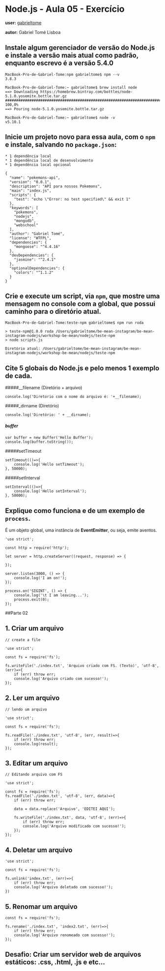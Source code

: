 # Node.js - Aula 05 - Exercício

**user:** [gabrieltome](https://github.com/gabrieltome)

**autor:** Gabriel Tomé Lisboa

## Instale algum gerenciador de versão do Node.js e instale a versão mais atual como padrão, enquanto escrevo é a versão 5.4.0

```
MacBook-Pro-de-Gabriel-Tome:npm gabrieltome$ npm --v
3.8.3
```
```
MacBook-Pro-de-Gabriel-Tome:~ gabrieltome$ brew install node
==> Downloading https://homebrew.bintray.com/bottles/node-5.1.0.yosemite.bottle.tar.gz
######################################################################## 100,0%
==> Pouring node-5.1.0.yosemite.bottle.tar.gz

MacBook-Pro-de-Gabriel-Tome:~ gabrieltome$ node -v
v5.10.1
```



## Inicie um projeto novo para essa aula, com o `npm` e instale, salvando no `package.json`:

	* 1 dependência local
	* 1 dependência local de desenvolvimento
	* 1 dependência local opcional
	
	
```
{
  "name": "pokemons-api",
  "version": "0.0.1",
  "description": "API para nossos Pokemons",
  "main": "index.js",
  "scripts": {
    "test": "echo \"Error: no test specified\" && exit 1"
  },
  "keywords": [
    "pokemons",
    "nodejs",
    "mongodb",
    "webschool"
  ],
  "author": "Gabriel Tomé",
  "license": "WTFPL",
  "dependencies": {
    "mongoose": "^4.4.16"
  },
  "devDependencies": {
    "jasmine": "^2.4.1"
  },
  "optionalDependencies": {
    "colors": "^1.1.2"
  }
}
```
	
	
## Crie e execute um script, via `npm`, que mostre uma mensagem no console com a global, que possui caminho para o diretório atual.

```
MacBook-Pro-de-Gabriel-Tome:teste-npm gabrieltome$ npm run roda

> teste-npm@1.0.0 roda /Users/gabrieltome/be-mean-instagram/be-mean-instagram-nodejs/workshop-be-mean/nodejs/teste-npm
> node scripts.js

Diretório atual: /Users/gabrieltome/be-mean-instagram/be-mean-instagram-nodejs/workshop-be-mean/nodejs/teste-npm
```

## Cite 5 globais do Node.js e pelo menos 1 exemplo de cada.

#####__filename (Diretório + arquivo)

```
console.log('Diretorio com o nome do arquivo é: '+__filename);
```

#####_dirname (Diretório)

```
console.log('Diretório: ' + __dirname);
```

##### buffer

```
var buffer = new Buffer('Hello Buffer');
console.log(buffer.toString());
```

#####setTimeout

```
setTimeout(()=>{
    console.log('Hello setTimeout');
}, 50000);
```

#####setInterval

```
setInterval(()=>{
    console.log('Hello setInterval');
}, 50000);
```

## Explique como funciona e de um exemplo de `process`.


É um objeto global, uma instância de **EventEmitter**, ou seja, emite aventos.



```
'use strict';

const http = require('http');

let server = http.createServer((request, response) => {

});

server.listen(3000, () => {
	console.log('I am on!');
});

process.on('SIGINT', () => {
	console.log('\t I am leaving...');
	process.exit(0);
});
```

##Parte 02

## 1. Criar um arquivo

```
// create a file

'use strict';

const fs = require('fs');

fs.writeFile('./index.txt', 'Arquivo criado com FS. (Texto)', 'utf-8', (err)=>{
    if (err) throw err;
    console.log('Arquivo criado com sucesso!');
});
```

## 2. Ler um arquivo

```
// lendo um arquivo

'use strict';

const fs = require('fs');

fs.readFile('./index.txt', 'utf-8', (err, result)=>{
    if (err) throw err;
    console.log(result);
});
```

## 3. Editar um arquivo

```
// Editando arquivo com FS

'use strict';

const fs = require('fs');
fs.readFile('./index.txt', 'utf-8', (err, data)=>{
    if (err) throw err;

    data = data.replace('Arquivo', 'EDITEI AQUI');

    fs.writeFile('./index.txt', data, 'utf-8', (err)=>{
        if (err) throw err;
        console.log('Arquivo modificado com sucesso!');
    });
});
```

## 4. Deletar um arquivo

```
'use strict';

const fs = require('fs');

fs.unlink('index.txt', (err)=>{
    if (err) throw err;
    console.log('Arquivo deletado com sucesso!');
})
```

## 5. Renomar um arquivo

```
const fs = require('fs');

fs.rename('./index.txt', 'index2.txt', (err)=>{
    if (err) throw err;
    console.log('Arquivo renomeado com sucesso!');
});
```

## Desafio: Criar um servidor web de arquivos estáticos: .css, .html, .js e etc...